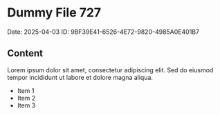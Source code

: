 # Dummy File 727

Date: 2025-04-03
ID: 9BF39E41-6526-4E72-9820-4985A0E401B7

## Content

Lorem ipsum dolor sit amet, consectetur adipiscing elit.
Sed do eiusmod tempor incididunt ut labore et dolore magna aliqua.

* Item 1
* Item 2
* Item 3
